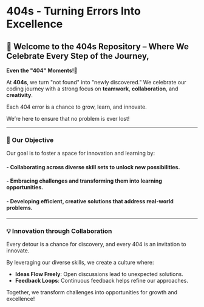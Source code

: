 
   # 404s - Turning Errors Into Excellence

   ## 🌟 Welcome to the 404s Repository – Where We Celebrate Every Step of the Journey,  
**Even the "404" Moments!🌟**

 At **404s**, we turn "not found" into "newly discovered." We celebrate our coding journey
with a strong focus on **teamwork**, **collaboration**, and **creativity**.

 Each 404 error is a chance to grow, learn, and innovate.

 We’re here to ensure that no problem is ever lost!

---

   ### 🎯 Our Objective

 Our goal is to foster a space for innovation and learning by:

   #### - **Collaborating** across diverse skill sets to unlock new possibilities.
   #### - **Embracing challenges** and transforming them into learning opportunities.
   #### - **Developing efficient**, **creative solutions** that address real-world problems.

---

   ### 💡 Innovation through Collaboration

 Every detour is a chance for discovery, and every 404 is an invitation to innovate. 

 By leveraging our diverse skills, we create a culture where:

   - **Ideas Flow Freely**: Open discussions lead to unexpected solutions.
   - **Feedback Loops**: Continuous feedback helps refine our approaches.

 Together, we transform challenges into opportunities for growth and excellence!
